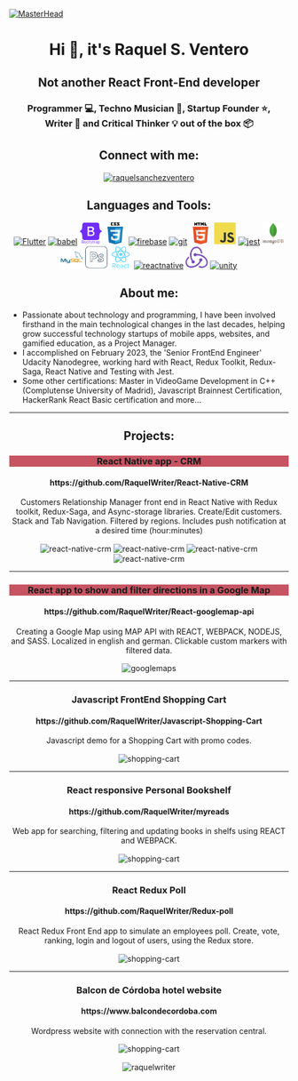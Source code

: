 [![MasterHead](https://raquelventero.com/images/fondo_linkedin.png)](https://raquelventero.com)

<h1 align="center">Hi 👋, it's Raquel S. Ventero</h1>
<h2 align="center">Not another React Front-End developer</h2>
<h3 align="center">Programmer 💻, Techno Musician 🎵, Startup Founder ⭐️,<br>Writer 📖 and Critical Thinker 💡 out of the box 📦</h3>
<h2 align="center">Connect with me:</h2>
<p align="center">
<a href="https://linkedin.com/in/raquelsanchezventero" target="blank"><img align="center" src="https://raw.githubusercontent.com/rahuldkjain/github-profile-readme-generator/master/src/images/icons/Social/linked-in-alt.svg" alt="raquelsanchezventero" height="30" width="40" /></a>
</p>

<h2 align="center">Languages and Tools:</h2>
<p align="center"> <a href="https://flutterflow.io/" target="_blank" rel="noreferrer"><img src="https://www.vectorlogo.zone/logos/flutterio/flutterio-icon.svg" alt="Flutter" width="40" height="40"/></a> <a href="https://babeljs.io/" target="_blank" rel="noreferrer"><img src="https://www.vectorlogo.zone/logos/babeljs/babeljs-icon.svg" alt="babel" width="40" height="40"/></a> <a href="https://getbootstrap.com" target="_blank" rel="noreferrer"><img src="https://raw.githubusercontent.com/devicons/devicon/master/icons/bootstrap/bootstrap-plain-wordmark.svg" alt="bootstrap" width="40" height="40"/></a> <a href="https://www.w3schools.com/css/" target="_blank" rel="noreferrer"><img src="https://raw.githubusercontent.com/devicons/devicon/master/icons/css3/css3-original-wordmark.svg" alt="css3" width="40" height="40"/></a> <a href="https://firebase.google.com/" target="_blank" rel="noreferrer"><img src="https://www.vectorlogo.zone/logos/firebase/firebase-icon.svg" alt="firebase" width="40" height="40"/></a> <a href="https://git-scm.com/" target="_blank" rel="noreferrer"><img src="https://www.vectorlogo.zone/logos/git-scm/git-scm-icon.svg" alt="git" width="40" height="40"/></a> <a href="https://www.w3.org/html/" target="_blank" rel="noreferrer"><img src="https://raw.githubusercontent.com/devicons/devicon/master/icons/html5/html5-original-wordmark.svg" alt="html5" width="40" height="40"/></a> <a href="https://developer.mozilla.org/en-US/docs/Web/JavaScript" target="_blank" rel="noreferrer"><img src="https://raw.githubusercontent.com/devicons/devicon/master/icons/javascript/javascript-original.svg" alt="javascript" width="40" height="40"/></a> <a href="https://jestjs.io" target="_blank" rel="noreferrer"><img src="https://www.vectorlogo.zone/logos/jestjsio/jestjsio-icon.svg" alt="jest" width="40" height="40"/></a> <a href="https://www.mongodb.com/" target="_blank" rel="noreferrer"><img src="https://raw.githubusercontent.com/devicons/devicon/master/icons/mongodb/mongodb-original-wordmark.svg" alt="mongodb" width="40" height="40"/></a> <a href="https://www.mysql.com/" target="_blank" rel="noreferrer"><img src="https://raw.githubusercontent.com/devicons/devicon/master/icons/mysql/mysql-original-wordmark.svg" alt="mysql" width="40" height="40"/></a> <a href="https://www.photoshop.com/en" target="_blank" rel="noreferrer"><img src="https://raw.githubusercontent.com/devicons/devicon/master/icons/photoshop/photoshop-line.svg" alt="photoshop" width="40" height="40"/></a> <a href="https://reactjs.org/" target="_blank" rel="noreferrer"><img src="https://raw.githubusercontent.com/devicons/devicon/master/icons/react/react-original-wordmark.svg" alt="react" width="40" height="40"/></a> <a href="https://reactnative.dev/" target="_blank" rel="noreferrer"><img src="https://reactnative.dev/img/header_logo.svg" alt="reactnative" width="40" height="40"/></a> <a href="https://redux.js.org" target="_blank" rel="noreferrer"><img src="https://raw.githubusercontent.com/devicons/devicon/master/icons/redux/redux-original.svg" alt="redux" width="40" height="40"/></a> <a href="https://unity.com/" target="_blank" rel="noreferrer"><img src="https://www.vectorlogo.zone/logos/unity3d/unity3d-icon.svg" alt="unity" width="40" height="40"/></a> </p>

<h2 align="center">About me:</h2>
<p align="center"><ul><li>Passionate about technology and programming, I have been involved firsthand in the main technological changes in the last decades, helping grow successful technology startups of mobile apps, websites, and gamified education, as a Project Manager.</li>
<li>I accomplished on February 2023, the 'Senior FrontEnd Engineer' Udacity Nanodegree, working hard with React, Redux Toolkit, Redux-Saga, React Native and Testing with Jest.</li>
<li>Some other certifications: Master in VideoGame Development in C++ (Complutense University of Madrid), Javascript Brainnest Certification, HackerRank React Basic certification and more...</li>
</ul>
</p>
<hr>
<h2 align="center">Projects:</h2>

<h3 align="center" style="background-color: #c75462;">React Native app - CRM</h3>
<h4 align="center">https://github.com/RaquelWriter/React-Native-CRM</h4>
<p align="center">Customers Relationship Manager front end in React Native with Redux toolkit, Redux-Saga, and Async-storage libraries. Create/Edit customers. Stack and Tab Navigation. Filtered by regions. Includes push notification at a desired time (hour:minutes)
</p>
<p align='center'>
<img align="center" src="https://raquelventero.com/images/react-native-crm-sc/sc_01.jpg" width='200px' alt="react-native-crm"/></a>
<img align="center" src="https://raquelventero.com/images/react-native-crm-sc/sc_02.jpg" width='200px' alt="react-native-crm"/></a>
<img align="center" src="https://raquelventero.com/images/react-native-crm-sc/sc_04.jpg" width='200px' alt="react-native-crm"/></a>
<img align="center" src="https://raquelventero.com/images/react-native-crm-sc/sc_05.jpg" width='200px' alt="react-native-crm"/></a>
</p>
<hr>

<h3 align="center" style="background-color: #c75462;">React app to show and filter directions in a Google Map</h3>
<h4 align="center">https://github.com/RaquelWriter/React-googlemap-api</h4>
<p align="center">Creating a Google Map using MAP API with REACT, WEBPACK, NODEJS, and SASS. Localized in english and german. Clickable custom markers with filtered data.
</p>
<p align='center'>
<img align="center" src="https://raquelventero.com/images/googlemaps_anim.gif" alt="googlemaps"/></a>
</p>
<hr>
<h3 align="center">Javascript FrontEnd Shopping Cart</h3>
<h4 align="center">https://github.com/RaquelWriter/Javascript-Shopping-Cart</h4>
<p align="center">Javascript demo for a Shopping Cart with promo codes.
</p>
<p align='center'>
<img align="center" src="https://raquelventero.com/images/shoppingcart_anim.gif" alt="shopping-cart"/></a>
</p>

<hr>
<h3 align="center">React responsive Personal Bookshelf</h3>
<h4 align="center">https://github.com/RaquelWriter/myreads</h4>
<p align="center">Web app for searching, filtering and updating books in shelfs using REACT and WEBPACK.
</p>
<p align='center'>
<img align="center" src="https://raquelventero.com/images/MyReads.gif" alt="shopping-cart" width='300px'/></a>
</p>

<hr>
<h3 align="center">React Redux Poll</h3>
<h4 align="center">https://github.com/RaquelWriter/Redux-poll</h4>
<p align="center">React Redux Front End app to simulate an employees poll. Create, vote, ranking, login and logout of users, using the Redux store.
</p>
<p align='center'>
<img align="center" src="https://raquelventero.com/images/Redux-Poll.gif" alt="shopping-cart"/></a>
</p>

<hr>
<h3 align="center">Balcon de Córdoba hotel website</h3>
<h4 align="center">https://www.balcondecordoba.com</h4>
<p align="center">Wordpress website with connection with the reservation central.
</p>
<p align='center'>
<img align="center" src="https://raquelventero.com/images/balcondecordoba_anim.gif" alt="shopping-cart"/></a>
</p>
<p align="center" ><img align="center" src="https://github-readme-stats.vercel.app/api/top-langs?username=raquelwriter&show_icons=true&locale=en&layout=compact" alt="raquelwriter" /></p>
